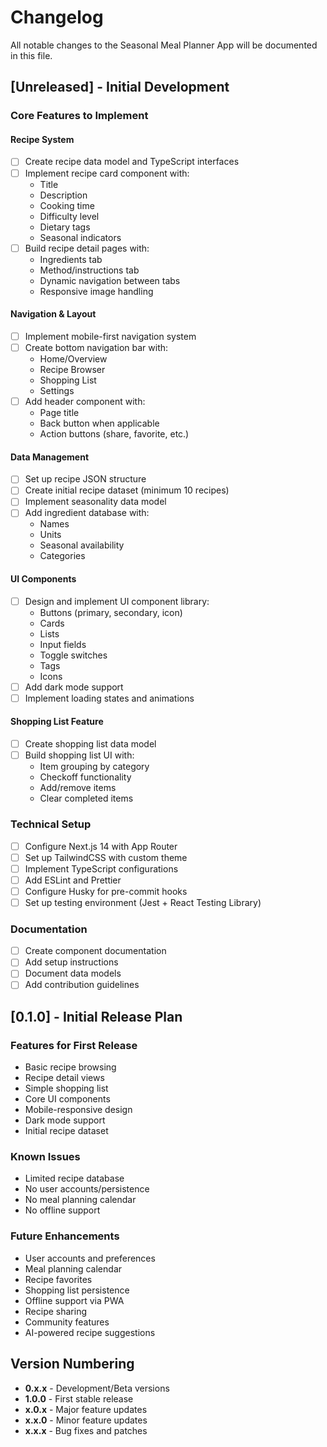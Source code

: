 # Changelog

All notable changes to the Seasonal Meal Planner App will be documented in this file.

## [Unreleased] - Initial Development

### Core Features to Implement

#### Recipe System
- [ ] Create recipe data model and TypeScript interfaces
- [ ] Implement recipe card component with:
  - Title
  - Description
  - Cooking time
  - Difficulty level
  - Dietary tags
  - Seasonal indicators
- [ ] Build recipe detail pages with:
  - Ingredients tab
  - Method/instructions tab
  - Dynamic navigation between tabs
  - Responsive image handling

#### Navigation & Layout
- [ ] Implement mobile-first navigation system
- [ ] Create bottom navigation bar with:
  - Home/Overview
  - Recipe Browser
  - Shopping List
  - Settings
- [ ] Add header component with:
  - Page title
  - Back button when applicable
  - Action buttons (share, favorite, etc.)

#### Data Management
- [ ] Set up recipe JSON structure
- [ ] Create initial recipe dataset (minimum 10 recipes)
- [ ] Implement seasonality data model
- [ ] Add ingredient database with:
  - Names
  - Units
  - Seasonal availability
  - Categories

#### UI Components
- [ ] Design and implement UI component library:
  - Buttons (primary, secondary, icon)
  - Cards
  - Lists
  - Input fields
  - Toggle switches
  - Tags
  - Icons
- [ ] Add dark mode support
- [ ] Implement loading states and animations

#### Shopping List Feature
- [ ] Create shopping list data model
- [ ] Build shopping list UI with:
  - Item grouping by category
  - Checkoff functionality
  - Add/remove items
  - Clear completed items

### Technical Setup
- [ ] Configure Next.js 14 with App Router
- [ ] Set up TailwindCSS with custom theme
- [ ] Implement TypeScript configurations
- [ ] Add ESLint and Prettier
- [ ] Configure Husky for pre-commit hooks
- [ ] Set up testing environment (Jest + React Testing Library)

### Documentation
- [ ] Create component documentation
- [ ] Add setup instructions
- [ ] Document data models
- [ ] Add contribution guidelines

## [0.1.0] - Initial Release Plan

### Features for First Release
- Basic recipe browsing
- Recipe detail views
- Simple shopping list
- Core UI components
- Mobile-responsive design
- Dark mode support
- Initial recipe dataset

### Known Issues
- Limited recipe database
- No user accounts/persistence
- No meal planning calendar
- No offline support

### Future Enhancements
- User accounts and preferences
- Meal planning calendar
- Recipe favorites
- Shopping list persistence
- Offline support via PWA
- Recipe sharing
- Community features
- AI-powered recipe suggestions

## Version Numbering

- **0.x.x** - Development/Beta versions
- **1.0.0** - First stable release
- **x.0.x** - Major feature updates
- **x.x.0** - Minor feature updates
- **x.x.x** - Bug fixes and patches